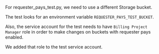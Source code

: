 
For requester_pays_test.py, we need to use a different Storage bucket.

The test looks for an environment variable `REQUESTER_PAYS_TEST_BUCKET`.

Also, the service account for the test needs to have `Billing Project
Manager` role in order to make changes on buckets with requester pays
enabled.

We added that role to the test service account.
